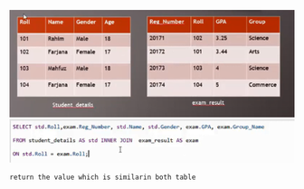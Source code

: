 ![](./images-ect/tab.PNG)
![](./images-ect/innerjoin.PNG)

```
return the value which is similarin both table
```